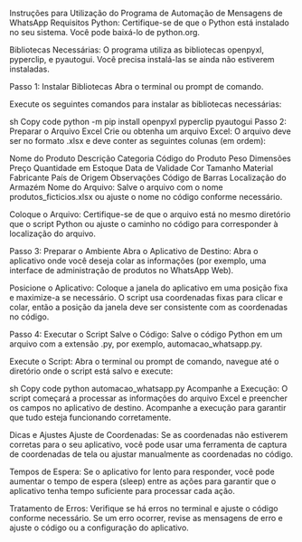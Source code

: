 Instruções para Utilização do Programa de Automação de Mensagens de WhatsApp
Requisitos
Python: Certifique-se de que o Python está instalado no seu sistema. Você pode baixá-lo de python.org.

Bibliotecas Necessárias: O programa utiliza as bibliotecas openpyxl, pyperclip, e pyautogui. Você precisa instalá-las se ainda não estiverem instaladas.

Passo 1: Instalar Bibliotecas
Abra o terminal ou prompt de comando.

Execute os seguintes comandos para instalar as bibliotecas necessárias:

sh
Copy code
python -m pip install openpyxl pyperclip pyautogui
Passo 2: Preparar o Arquivo Excel
Crie ou obtenha um arquivo Excel: O arquivo deve ser no formato .xlsx e deve conter as seguintes colunas (em ordem):

Nome do Produto
Descrição
Categoria
Código do Produto
Peso
Dimensões
Preço
Quantidade em Estoque
Data de Validade
Cor
Tamanho
Material
Fabricante
País de Origem
Observações
Código de Barras
Localização do Armazém
Nome do Arquivo: Salve o arquivo com o nome produtos_ficticios.xlsx ou ajuste o nome no código conforme necessário.

Coloque o Arquivo: Certifique-se de que o arquivo está no mesmo diretório que o script Python ou ajuste o caminho no código para corresponder à localização do arquivo.

Passo 3: Preparar o Ambiente
Abra o Aplicativo de Destino: Abra o aplicativo onde você deseja colar as informações (por exemplo, uma interface de administração de produtos no WhatsApp Web).

Posicione o Aplicativo: Coloque a janela do aplicativo em uma posição fixa e maximize-a se necessário. O script usa coordenadas fixas para clicar e colar, então a posição da janela deve ser consistente com as coordenadas no código.

Passo 4: Executar o Script
Salve o Código: Salve o código Python em um arquivo com a extensão .py, por exemplo, automacao_whatsapp.py.

Execute o Script: Abra o terminal ou prompt de comando, navegue até o diretório onde o script está salvo e execute:

sh
Copy code
python automacao_whatsapp.py
Acompanhe a Execução: O script começará a processar as informações do arquivo Excel e preencher os campos no aplicativo de destino. Acompanhe a execução para garantir que tudo esteja funcionando corretamente.

Dicas e Ajustes
Ajuste de Coordenadas: Se as coordenadas não estiverem corretas para o seu aplicativo, você pode usar uma ferramenta de captura de coordenadas de tela ou ajustar manualmente as coordenadas no código.

Tempos de Espera: Se o aplicativo for lento para responder, você pode aumentar o tempo de espera (sleep) entre as ações para garantir que o aplicativo tenha tempo suficiente para processar cada ação.

Tratamento de Erros: Verifique se há erros no terminal e ajuste o código conforme necessário. Se um erro ocorrer, revise as mensagens de erro e ajuste o código ou a configuração do aplicativo.
